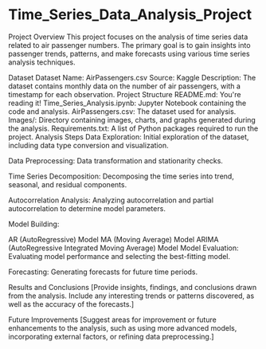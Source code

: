 # Time_Series_Data_Analysis_Project

Project Overview
This project focuses on the analysis of time series data related to air passenger numbers. The primary goal is to gain insights into passenger trends, patterns, and make forecasts using various time series analysis techniques.

Dataset
Dataset Name: AirPassengers.csv
Source: Kaggle
Description: The dataset contains monthly data on the number of air passengers, with a timestamp for each observation.
Project Structure
README.md: You're reading it!
Time_Series_Analysis.ipynb: Jupyter Notebook containing the code and analysis.
AirPassengers.csv: The dataset used for analysis.
Images/: Directory containing images, charts, and graphs generated during the analysis.
Requirements.txt: A list of Python packages required to run the project.
Analysis Steps
Data Exploration: Initial exploration of the dataset, including data type conversion and visualization.

Data Preprocessing: Data transformation and stationarity checks.

Time Series Decomposition: Decomposing the time series into trend, seasonal, and residual components.

Autocorrelation Analysis: Analyzing autocorrelation and partial autocorrelation to determine model parameters.

Model Building:

AR (AutoRegressive) Model
MA (Moving Average) Model
ARIMA (AutoRegressive Integrated Moving Average) Model
Model Evaluation: Evaluating model performance and selecting the best-fitting model.

Forecasting: Generating forecasts for future time periods.

Results and Conclusions
[Provide insights, findings, and conclusions drawn from the analysis. Include any interesting trends or patterns discovered, as well as the accuracy of the forecasts.]

Future Improvements
[Suggest areas for improvement or future enhancements to the analysis, such as using more advanced models, incorporating external factors, or refining data preprocessing.]
